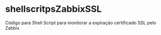 # shellscritpsZabbixSSL
Código para Shell Script para monitorar a expiração certificado SSL pelo Zabbix
